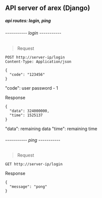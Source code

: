 ## API server of arex (Django)

##### api routes: login, ping


###### ----------- login -----------
> Request
```
POST http://server-ip/login
Content-Type: Application/json

{
  "code": "123456"
}
```
"code": user password - 1

Response
```
{
  "data": 324000000,
  "time": 1525137
}
```
"data": remaining data
"time": remaining time
###### ----------- ping -----------
> Request
```
GET http://server-ip/login
```

Response
```
{
  "message": "pong"
}
```